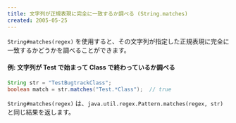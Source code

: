 ```yaml
---
title: 文字列が正規表現に完全に一致するか調べる (String.matches)
created: 2005-05-25
---
```


`String#matches(regex)` を使用すると、その文字列が指定した正規表現に完全に一致するかどうかを調べることができます。

#### 例: 文字列が Test で始まって Class で終わっているか調べる

~~~ java
String str = "TestBugtrackClass";
boolean match = str.matches("Test.*Class");  // true
~~~

`String#matches(regex)` は、`java.util.regex.Pattern.matches(regex, str)` と同じ結果を返します。

